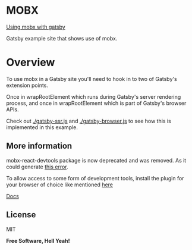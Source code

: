# MOBX
[Using mobx with gatsby](https://jonniebigodes.github.io/gatsby-example-mobx/)


Gatsby example site that shows use of mobx.

# Overview

To use mobx in a Gatsby site you'll need to hook in to two of Gatsby's extension points.

Once in wrapRootElement which runs during Gatsby's server rendering process, and once in wrapRootElement which is part of Gatsby's browser APIs.

Check out [./gatsby-ssr.js](./gatsby-ssr.js) and [./gatsby-browser.js](./gatsby-browser.js) to see how this is implemented in this example.


## More information

mobx-react-devtools package is now deprecated and was removed. As it could generate [this error](https://github.com/mobxjs/mobx-react-devtools/issues/117).

To allow access to some form of development tools, install the plugin for your browser of choice like mentioned [here](https://github.com/mobxjs/mobx-devtools)

[Docs](https://mobx.js.org/)



License
----

MIT


**Free Software, Hell Yeah!**

[//]: # (These are reference links used in the body of this note and get stripped out when the markdown processor does its job. There is no need to format nicely because it shouldn't be seen. Thanks SO - http://stackoverflow.com/questions/4823468/store-comments-in-markdown-syntax)

